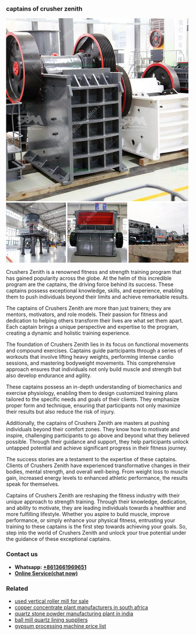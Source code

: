 <h3>captains of crusher zenith</h3><img src='1708499271.jpg' alt=''><p>Crushers Zenith is a renowned fitness and strength training program that has gained popularity across the globe. At the helm of this incredible program are the captains, the driving force behind its success. These captains possess exceptional knowledge, skills, and experience, enabling them to push individuals beyond their limits and achieve remarkable results.</p><p>The captains of Crushers Zenith are more than just trainers; they are mentors, motivators, and role models. Their passion for fitness and dedication to helping others transform their lives are what set them apart. Each captain brings a unique perspective and expertise to the program, creating a dynamic and holistic training experience.</p><p>The foundation of Crushers Zenith lies in its focus on functional movements and compound exercises. Captains guide participants through a series of workouts that involve lifting heavy weights, performing intense cardio sessions, and mastering bodyweight movements. This comprehensive approach ensures that individuals not only build muscle and strength but also develop endurance and agility.</p><p>These captains possess an in-depth understanding of biomechanics and exercise physiology, enabling them to design customized training plans tailored to the specific needs and goals of their clients. They emphasize proper form and technique, ensuring that participants not only maximize their results but also reduce the risk of injury.</p><p>Additionally, the captains of Crushers Zenith are masters at pushing individuals beyond their comfort zones. They know how to motivate and inspire, challenging participants to go above and beyond what they believed possible. Through their guidance and support, they help participants unlock untapped potential and achieve significant progress in their fitness journey.</p><p>The success stories are a testament to the expertise of these captains. Clients of Crushers Zenith have experienced transformative changes in their bodies, mental strength, and overall well-being. From weight loss to muscle gain, increased energy levels to enhanced athletic performance, the results speak for themselves.</p><p>Captains of Crushers Zenith are reshaping the fitness industry with their unique approach to strength training. Through their knowledge, dedication, and ability to motivate, they are leading individuals towards a healthier and more fulfilling lifestyle. Whether you aspire to build muscle, improve performance, or simply enhance your physical fitness, entrusting your training to these captains is the first step towards achieving your goals. So, step into the world of Crushers Zenith and unlock your true potential under the guidance of these exceptional captains.</p><h3>Contact us</h3><ul><li><strong>Whatsapp:&nbsp;<a href="https://wa.me/8613661969651">+8613661969651</a></strong></li><li><a href="https://swt.shibang-china.com/?git&amp;zhl&amp;captains of crusher zenith"><strong>Online Service(chat now)</strong></a></li></ul><h3>Related</h3><ul><li><a href='used vertical roller mill for sale.md'>used vertical roller mill for sale</a></li><li><a href='copper concentrate plant manufacturers in south africa.md'>copper concentrate plant manufacturers in south africa</a></li><li><a href='quartz stone powder manufacturing plant in india.md'>quartz stone powder manufacturing plant in india</a></li><li><a href='ball mill quartz lining suppliers.md'>ball mill quartz lining suppliers</a></li><li><a href='gypsum processing machine price list.md'>gypsum processing machine price list</a></li></ul>